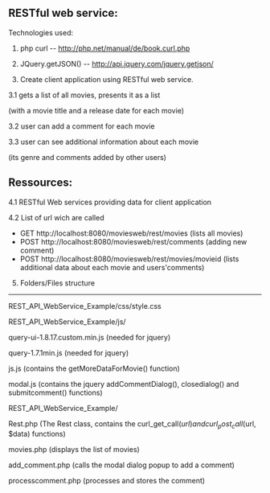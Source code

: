 RESTful web service:
------------------------
Technologies used: 

1. php curl --   http://php.net/manual/de/book.curl.php	
2. JQuery.getJSON() -- http://api.jquery.com/jquery.getjson/

3. Create client application using RESTful web service. 

3.1 gets a list of all movies, presents it as a list

(with a movie title and a release date for each movie)

3.2 user can add a comment for each movie

3.3 user can see additional information about each movie 

(its genre and comments added by other users)

Ressources:
--------------

4.1 RESTful Web services providing data for client application 

4.2 List of url wich are called

-  GET    http://localhost:8080/moviesweb/rest/movies    (lists all movies)
-  POST  http://localhost:8080/moviesweb/rest/comments     (adding new comment)
-  POST  http://localhost:8080/moviesweb/rest/movies/movieid   (lists additional data about each movie and users'comments)
 
5. Folders/Files structure
----------------------------

REST_API_WebService_Example/css/style.css

REST_API_WebService_Example/js/

query-ui-1.8.17.custom.min.js  (needed for jquery)

query-1.7.1min.js (needed for jquery)

js.js  (contains the getMoreDataForMovie() function)
                                                        
modal.js (contains the jquery addCommentDialog(), closedialog() and submitcomment() functions)

REST_API_WebService_Example/

Rest.php (The Rest class, contains the curl_get_call($url) and curl_post_call($url, $data) functions)
		
movies.php (displays the list of movies)	
		                 
add_comment.php (calls the modal dialog popup to add a comment)
		                 
processcomment.php (processes and stores the comment)
